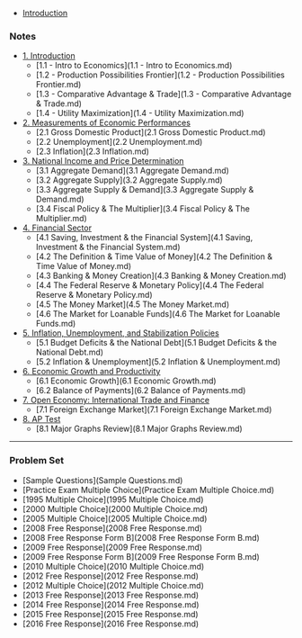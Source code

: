 * [Introduction](README.md)

### Notes
* [1. Introduction]()
	* [1.1 - Intro to Economics](1.1 - Intro to Economics.md)
	* [1.2 - Production Possibilities Frontier](1.2 - Production Possibilities Frontier.md)
	* [1.3 - Comparative Advantage & Trade](1.3 - Comparative Advantage & Trade.md)
	* [1.4 - Utility Maximization](1.4 - Utility Maximization.md)
* [2. Measurements of Economic Performances]()
	* [2.1 Gross Domestic Product](2.1 Gross Domestic Product.md)
	* [2.2 Unemployment](2.2 Unemployment.md)
	* [2.3 Inflation](2.3 Inflation.md)
* [3. National Income and Price Determination]()
	* [3.1 Aggregate Demand](3.1 Aggregate Demand.md)
	* [3.2 Aggregate Supply](3.2 Aggregate Supply.md)
	* [3.3 Aggregate Supply & Demand](3.3 Aggregate Supply & Demand.md)
	* [3.4 Fiscal Policy & The Multiplier](3.4 Fiscal Policy & The Multiplier.md)
* [4. Financial Sector]()
	* [4.1 Saving, Investment & the Financial System](4.1 Saving, Investment & the Financial System.md)
	* [4.2 The Definition & Time Value of Money](4.2 The Definition & Time Value of Money.md)
	* [4.3 Banking & Money Creation](4.3 Banking & Money Creation.md)
	* [4.4 The Federal Reserve & Monetary Policy](4.4 The Federal Reserve & Monetary Policy.md)
	* [4.5 The Money Market](4.5 The Money Market.md)
	* [4.6 The Market for Loanable Funds](4.6 The Market for Loanable Funds.md)
* [5. Inflation, Unemployment, and Stabilization Policies]()
	* [5.1 Budget Deficits & the National Debt](5.1 Budget Deficits & the National Debt.md)
	* [5.2 Inflation & Unemployment](5.2 Inflation & Unemployment.md)
* [6. Economic Growth and Productivity]()
	* [6.1 Economic Growth](6.1 Economic Growth.md)
	* [6.2 Balance of Payments](6.2 Balance of Payments.md)
* [7. Open Economy: International Trade and Finance]()
	* [7.1 Foreign Exchange Market](7.1 Foreign Exchange Market.md)
* [8. AP Test]()
	* [8.1 Major Graphs Review](8.1 Major Graphs Review.md)

---
### Problem Set
* [Sample Questions](Sample Questions.md)
* [Practice Exam Multiple Choice](Practice Exam Multiple Choice.md)
* [1995 Multiple Choice](1995 Multiple Choice.md)
* [2000 Multiple Choice](2000 Multiple Choice.md)
* [2005 Multiple Choice](2005 Multiple Choice.md)
* [2008 Free Response](2008 Free Response.md)
* [2008 Free Response Form B](2008 Free Response Form B.md)
* [2009 Free Response](2009 Free Response.md)
* [2009 Free Response Form B](2009 Free Response Form B.md)
* [2010 Multiple Choice](2010 Multiple Choice.md)
* [2012 Free Response](2012 Free Response.md)
* [2012 Multiple Choice](2012 Multiple Choice.md)
* [2013 Free Response](2013 Free Response.md)
* [2014 Free Response](2014 Free Response.md)
* [2015 Free Response](2015 Free Response.md)
* [2016 Free Response](2016 Free Response.md)